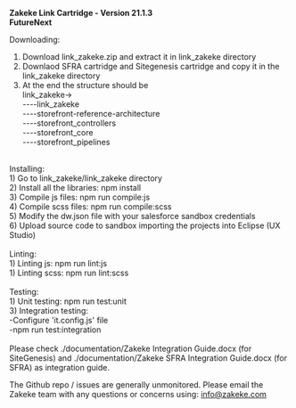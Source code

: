 <b>Zakeke Link Cartridge - Version 21.1.3 <br>
FutureNext</b>

Downloading:<br>
1) Download link_zakeke.zip and extract it in link_zakeke directory<br>
2) Downlaod SFRA cartridge and Sitegenesis cartridge and copy it in the link_zakeke directory<br>
3) At the end the structure should be <br>
	link_zakeke-><br>
		----link_zakeke<br>
		----storefront-reference-architecture<br>
		----storefront_controllers<br>
		----storefront_core<br>
		----storefront_pipelines<br>
<br>
Installing:<br>
1) Go to link_zakeke/link_zakeke directory<br>
2) Install all the libraries: npm install<br>
3) Compile js files: npm run compile:js<br>
4) Compile scss files: npm run compile:scss<br>
5) Modify the dw.json file with your salesforce sandbox credentials<br>
6) Upload source code to sandbox importing the projects into Eclipse (UX Studio)<br>

<br>
Linting:<br>
1) Linting js: npm run lint:js<br>
1) Linting scss: npm run lint:scss<br>

<br>
Testing:<br>
1) Unit testing: npm run test:unit<br>
3) Integration testing: <br>
	-Configure 'it.config.js' file<br>
	-npm run test:integration<br>
	
<br>
Please check ./documentation/Zakeke Integration Guide.docx (for SiteGenesis) and ./documentation/Zakeke SFRA Integration Guide.docx (for SFRA) as integration guide.

The Github repo / issues are generally unmonitored. Please email the Zakeke team with any questions or concerns using: info@zakeke.com
